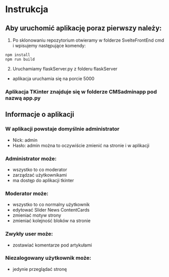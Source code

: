 # Instrukcja
## Aby uruchomić aplikację poraz pierwszy należy: 
1. Po sklonowaniu repozytorium otwieramy w folderze SvelteFrontEnd cmd i wpisujemy następujące komendy:
```
npm install
npm run build
```
2. Uruchamiamy flaskServer.py z folderu flaskServer
 - aplikacja uruchamia się na porcie 5000

### Aplikacja TKinter znajduje się w folderze CMSadminapp pod nazwą app.py

## Informacje o aplikacji

### W aplikacji powstaje domyślnie administrator 
 - Nick: admin
 - Hasło: admin
można to oczywiście zmienić na stronie i w aplikacji

### Administrator może:
 - wszystko to co moderator
 - zarządzać użytkownikami
 - ma dostęp do aplikacji tkinter

### Moderator może: 
 - wszystko to co normalny użytkownik
 - edytować Slider News ContentCards
 - zmieniać motyw strony
 - zmieniać kolejność bloków na stronie

### Zwykły user może: 
 - zostawiać komentarze pod artykułami

### Niezalogowany użytkownik może:
 - jedynie przeglądać stronę
